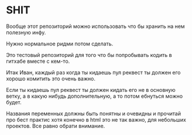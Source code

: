 # SHIT
Вообще этот репозиторий можно использовать что бы хранить на нем полезную инфу.

Нужно нормальное ридми потом сделать.

Это тестовый репозиторий для того что бы попробывать кодить в гитхабе вместе с кем-то.

Итак Иван, каждый раз когда ты кидаешь пул реквест ты должен его хорошо комитить это очень важно.

Если ты кидаешь пул реквест ты должен кидать его не в основную ветку, а в какую нибудь дополнительную, а то потом ебнуться можно будет.

Названия переменных должны быть понятны и очевидны и прочитай про бест практис хотя конечно в html это не так важно, для небольших проектов. Все равно обрати внимание.

